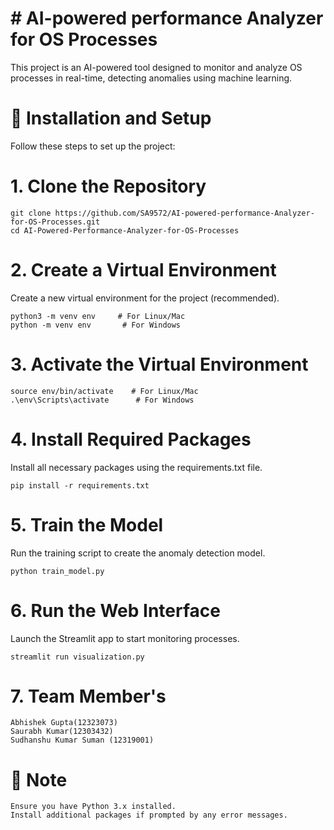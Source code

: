 # # AI-powered performance Analyzer for OS Processes
This project is an AI-powered tool designed to monitor and analyze OS processes in real-time, detecting anomalies using machine learning.

# 📁 Installation and Setup

Follow these steps to set up the project:

# 1. Clone the Repository

    git clone https://github.com/SA9572/AI-powered-performance-Analyzer-for-OS-Processes.git
    cd AI-Powered-Performance-Analyzer-for-OS-Processes

# 2. Create a Virtual Environment

Create a new virtual environment for the project (recommended).

    python3 -m venv env     # For Linux/Mac
    python -m venv env       # For Windows

# 3. Activate the Virtual Environment
    source env/bin/activate    # For Linux/Mac
    .\env\Scripts\activate      # For Windows

# 4. Install Required Packages

Install all necessary packages using the requirements.txt file.

    pip install -r requirements.txt

# 5. Train the Model

Run the training script to create the anomaly detection model.

    python train_model.py

# 6. Run the Web Interface

Launch the Streamlit app to start monitoring processes.

    streamlit run visualization.py

# 7. Team Member's
    Abhishek Gupta(12323073)
    Saurabh Kumar(12303432)
    Sudhanshu Kumar Suman (12319001)


# 📌 Note
    Ensure you have Python 3.x installed.
    Install additional packages if prompted by any error messages.